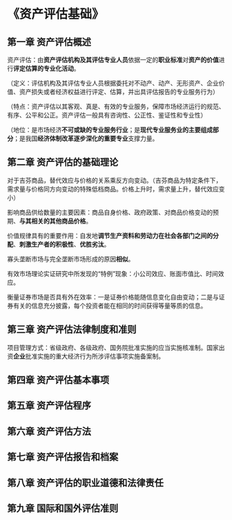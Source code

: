 # 《资产评估基础》

## 第一章 资产评估概述

资产评估：由**资产评估机构及其评估专业人员**依据一定的**职业标准**对**资产的价值**进行**评定估算的专业化活动**。

（定义：评估机构及其评估专业人员根据委托对不动产、动产、无形资产、企业价值、资产损失或者经济权益进行评定、估算，并出具评估报告的专业服务行为）

（特点：资产评估以其客观、真是、有效的专业服务，保障市场经济运行的规范、有序、公平和公正。资产评估一般具有咨询性、公正性、鉴证性和专业性）

（地位：是市场经济**不可或缺的专业服务行业**；是**现代专业服务业的主要组成部分**；是我国**经济体制改革逐步深化的重要专业**支撑力量。

## 第二章 资产评估的基础理论

对于吉芬商品，替代效应与价格的关系乘反方向变动。（吉芬商品为特定条件下，需求量与价格同方向变动的特殊低档商品。价格上升时，需求量上升，替代效应变小）

影响商品供给数量的主要因素：商品自身价格、政府政策、对商品价格变动的预期、**与其相关的其他商品价格**。

价值规律具有的重要作用：自发地**调节生产资料和劳动力在社会各部门之间的分配**、**刺激生产者的积极性**、**优胜劣汰**。

寡头垄断市场与完全垄断市场形成的原因**相似**。

有效市场理论实证研究中所发现的“特例”现象：小公司效应、账面市值比、时间效应。

衡量证券市场是否具有外在效率：一是证券价格能随信息变化自由变动；二是与证券有关的信息充分披露，每个投资者能在相同的时间获得等量等质的信息。

## 第三章 资产评估法律制度和准则

项目管理方式：省级政府、各级政府、国务院批准实施的应当实施核准制。国家出资**企业**批准实施的重大经济行为所涉评估事项实施备案制。

## 第四章 资产评估基本事项

## 第五章 资产评估程序

## 第六章 资产评估方法

## 第七章 资产评估报告和档案

## 第八章 资产评估的职业道德和法律责任

## 第九章 国际和国外评估准则
